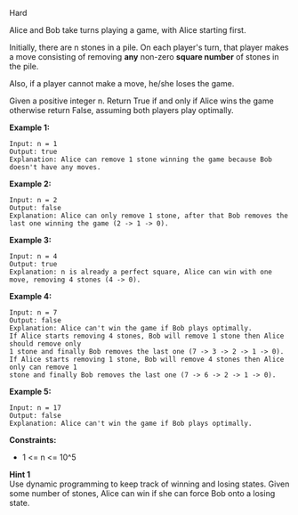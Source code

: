 Hard

Alice and Bob take turns playing a game, with Alice starting first.

Initially, there are n stones in a pile.  On each player's turn, that player makes a move consisting of removing **any** non-zero **square number** of stones in the pile.

Also, if a player cannot make a move, he/she loses the game.

Given a positive integer n. Return True if and only if Alice wins the game otherwise return False, assuming both players play optimally.

 

**Example 1:**
```
Input: n = 1
Output: true
Explanation: Alice can remove 1 stone winning the game because Bob doesn't have any moves.
```
**Example 2:**
```
Input: n = 2
Output: false
Explanation: Alice can only remove 1 stone, after that Bob removes the last one winning the game (2 -> 1 -> 0).
```
**Example 3:**
```
Input: n = 4
Output: true
Explanation: n is already a perfect square, Alice can win with one move, removing 4 stones (4 -> 0).
```
**Example 4:**
```
Input: n = 7
Output: false
Explanation: Alice can't win the game if Bob plays optimally.
If Alice starts removing 4 stones, Bob will remove 1 stone then Alice should remove only
1 stone and finally Bob removes the last one (7 -> 3 -> 2 -> 1 -> 0). 
If Alice starts removing 1 stone, Bob will remove 4 stones then Alice only can remove 1
stone and finally Bob removes the last one (7 -> 6 -> 2 -> 1 -> 0).
```
**Example 5:**
```
Input: n = 17
Output: false
Explanation: Alice can't win the game if Bob plays optimally.
```

**Constraints:**

- 1 <= n <= 10^5

**Hint 1**  
Use dynamic programming to keep track of winning and losing states. Given some number of stones, Alice can win if she can force Bob onto a losing state.
